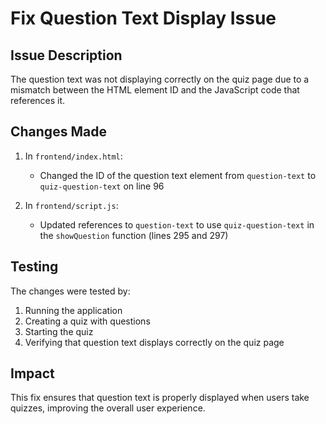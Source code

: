 # Fix Question Text Display Issue

## Issue Description
The question text was not displaying correctly on the quiz page due to a mismatch between the HTML element ID and the JavaScript code that references it.

## Changes Made
1. In `frontend/index.html`:
   - Changed the ID of the question text element from `question-text` to `quiz-question-text` on line 96

2. In `frontend/script.js`:
   - Updated references to `question-text` to use `quiz-question-text` in the `showQuestion` function (lines 295 and 297)

## Testing
The changes were tested by:
1. Running the application
2. Creating a quiz with questions
3. Starting the quiz
4. Verifying that question text displays correctly on the quiz page

## Impact
This fix ensures that question text is properly displayed when users take quizzes, improving the overall user experience.